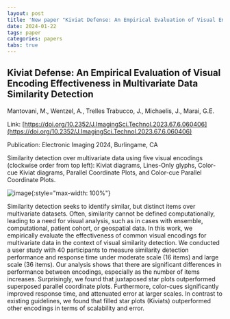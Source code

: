 ```yaml
---
layout: post
title: 'New paper "Kiviat Defense: An Empirical Evaluation of Visual Encoding Effectiveness in Multivariate Data Similarity Detection"'
date: 2024-01-22
tags: paper
categories: papers
tabs: true
---
```


## Kiviat Defense: An Empirical Evaluation of Visual Encoding Effectiveness in Multivariate Data Similarity Detection
Mantovani,  M., Wentzel,  A., Trelles Trabucco,  J., Michaelis,  J., Marai, G.E.

Link: [https://doi.org/10.2352/J.ImagingSci.Technol.2023.67.6.060406](https://doi.org/10.2352/J.ImagingSci.Technol.2023.67.6.060406)

Publication: Electronic Imaging 2024, Burlingame, CA

Similarity detection over multivariate data using five visual encodings (clockwise order from top left): Kiviat diagrams, Lines-Only glyphs, Color-cue Kiviat diagrams, Parallel Coordinate Plots, and Color-cue Parallel Coordinate Plots.

![image](https://www.evl.uic.edu/output/originals/vda__kiviat.png-srcw.jpg){:style="max-width: 100%"}

Similarity detection seeks to identify similar, but distinct items over multivariate datasets. Often, similarity cannot be defined computationally, leading to a need for visual analysis, such as in cases with ensemble, computational, patient cohort, or geospatial data. In this work, we empirically evaluate the effectiveness of common visual encodings for multivariate data in the context of visual similarity detection. We conducted a user study with 40 participants to measure similarity detection performance and response time under moderate scale (16 items) and large scale (36 items). Our analysis shows that there are significant differences in performance between encodings, especially as the number of items increases. Surprisingly, we found that juxtaposed star plots outperformed superposed parallel coordinate plots. Furthermore, color-cues significantly improved response time, and attenuated error at larger scales. In contrast to existing guidelines, we found that filled star plots (Kiviats) outperformed other encodings in terms of scalability and error.